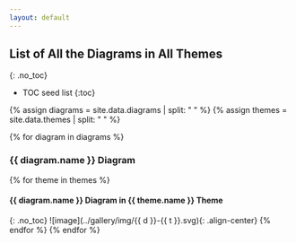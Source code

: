 ```yaml
---
layout: default
---
```

## List of All the Diagrams in All Themes
{: .no_toc}

* TOC seed list
{:toc}

{% assign diagrams = site.data.diagrams | split: " " %}
{% assign themes = site.data.themes | split: " " %}

{% for diagram in diagrams %}
### {{ diagram.name }} Diagram
{% for theme in themes %}
#### {{ diagram.name }} Diagram in {{ theme.name }} Theme
{: .no_toc}
![image](../gallery/img/{{ d }}-{{ t }}.svg){: .align-center}
{% endfor %}
{% endfor %}
